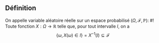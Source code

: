 ## Définition
On appelle variable aléatoire réelle sur un espace probabilisé $(\Omega, \mathcal F, \mathbb P)$: #!
Toute fonction $X: \Omega \to \mathbb R$ telle que, pour tout intervalle $I$, on a $$\{\omega, X(\omega) \in I\} = X^{-1}(I) \subseteq \mathcal F$$  